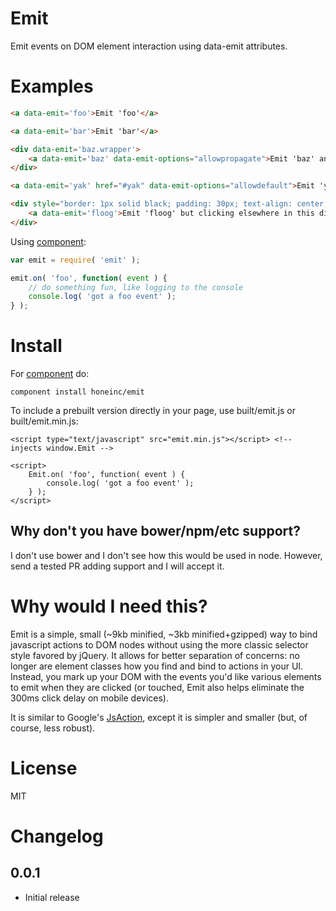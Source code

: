 # Emit

Emit events on DOM element interaction using data-emit attributes.

# Examples

```html
<a data-emit='foo'>Emit 'foo'</a>

<a data-emit='bar'>Emit 'bar'</a>

<div data-emit='baz.wrapper'>
    <a data-emit='baz' data-emit-options="allowpropagate">Emit 'baz' and, due to propagation, 'baz.wrapper'.</a>
</div>

<a data-emit='yak' href="#yak" data-emit-options="allowdefault">Emit 'yak' and allow default navigation to #yak.</a>

<div style="border: 1px solid black; padding: 30px; text-align: center;" data-emit=""> <!-- catch click/touch event -->
    <a data-emit='floog'>Emit 'floog' but clicking elsewhere in this div should *not* produce an 'unhandled' event.</a>
</div>

```

Using [component](http://component.io):

```javascript
var emit = require( 'emit' );

emit.on( 'foo', function( event ) {
    // do something fun, like logging to the console
    console.log( 'got a foo event' );
} );
```

# Install

For [component](http://component.io) do:

```
component install honeinc/emit
```

To include a prebuilt version directly in your page, use built/emit.js or built/emit.min.js:

```
<script type="text/javascript" src="emit.min.js"></script> <!-- injects window.Emit -->

<script>
    Emit.on( 'foo', function( event ) {
        console.log( 'got a foo event' );
    } );
</script>

```

## Why don't you have bower/npm/etc support?

I don't use bower and I don't see how this would be used in node. However, send a tested PR adding support and I
will accept it.

# Why would I need this?

Emit is a simple, small (~9kb minified, ~3kb minified+gzipped) way to bind javascript actions to DOM nodes without
using the more classic selector style favored by jQuery. It allows for better separation of concerns: no longer
are element classes how you find and bind to actions in your UI. Instead, you mark up your DOM with the events
you'd like various elements to emit when they are clicked (or touched, Emit also helps eliminate the 300ms click
delay on mobile devices).

It is similar to Google's [JsAction](https://github.com/google/jsaction), except it is simpler and smaller (but, of
course, less robust).

# License

MIT

# Changelog

0.0.1
-----
* Initial release